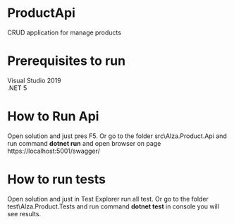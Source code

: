 # ProductApi
CRUD application for manage products 
# Prerequisites to run
Visual Studio 2019  
.NET 5
  
# How to Run Api
Open solution and just pres F5. Or go to the folder src\Alza.Product.Api and run command **dotnet run** and open browser 
on page https://localhost:5001/swagger/

# How to run tests
Open solution and just in Test Explorer run all test. Or go to the folder test\Alza.Product.Tests and run command **dotnet test** in console you will see results.